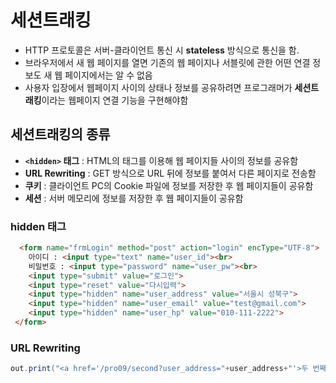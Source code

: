 # 세션트래킹

* HTTP 프로토콜은 서버-클라이언트 통신 시 **stateless** 방식으로 통신을 함.
* 브라우저에서 새 웹 페이지를 열면 기존의 웹 페이지나 서블릿에 관한 어떤 연결 정보도 새 웹 페이지에서는 알 수 없음 
* 사용자 입장에서 웹페이지 사이의 상태나 정보를 공유하려면 프로그래머가 **세션트래킹**이라는 웹페이지 연결 기능을 구현해야함   

## 세션트래킹의 종류 
* **`<hidden>` 태그** : HTML의 <hidden> 태그를 이용해 웹 페이지들 사이의 정보를 공유함 
* **URL Rewriting** : GET 방식으로 URL 뒤에 정보를 붙여서 다른 페이지로 전송함
* **쿠키** : 클라이언트 PC의 Cookie 파일에 정보를 저장한 후 웹 페이지들이 공유함
* **세션** : 서버 메모리에 정보를 저장한 후 웹 페이지들이 공유함

### hidden 태그
```html
  <form name="frmLogin" method="post" action="login" encType="UTF-8">
 	아이디 : <input type="text" name="user_id"><br>
 	비밀번호 : <input type="password" name="user_pw"><br>
 	<input type="submit" value="로그인">
 	<input type="reset" value="다시입력">
 	<input type="hidden" name="user_address" value="서울시 성북구">
 	<input type="hidden" name="user_email" value="test@gmail.com">
 	<input type="hidden" name="user_hp" value="010-111-2222">
 </form>
```

### URL Rewriting
```java
out.print("<a href='/pro09/second?user_address="+user_address+"'>두 번째 서블릿으로 보내기</a>");
```

